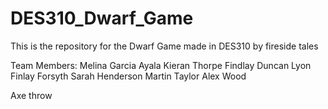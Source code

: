 # DES310_Dwarf_Game
This is the repository for the Dwarf Game made in DES310 by fireside tales

Team Members:
Melina Garcia Ayala
Kieran Thorpe
Findlay Duncan Lyon
Finlay Forsyth
Sarah Henderson
Martin Taylor
Alex Wood

Axe throw